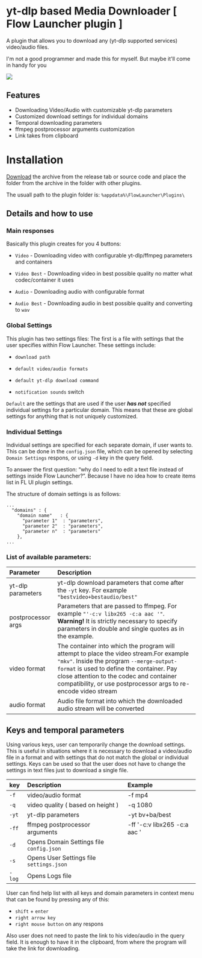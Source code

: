 # yt-dlp based Media Downloader [ Flow Launcher plugin ]
A plugin that allows you to download any (yt-dlp supported services) video/audio files.

I'm not a good programmer and made this for myself. But maybe it'll come in handy for you

![](https://github.com/user-attachments/assets/ba93c674-8aa3-42c4-a770-bfb3d0cdeb20)

## Features

- Downloading Video/Audio with customizable yt-dlp parameters
- Customized download settings for individual domains
- Temporal downloading parameters
- ffmpeg postprocessor arguments customization
- Link takes from clipboard

# Installation
[Download](https://github.com/Woysful/Media-Downloader/releases/latest/download/Media-Downloader.zip) the archive from the release tab or source code and place the folder from the archive in the folder with other plugins.

The usuall path to the plugin folder is: `%appdata%\FlowLauncher\Plugins\`

## Details and how to use
### Main responses
Basically this plugin creates for you 4 buttons:

- `Video` - Downloading video with configurable yt-dlp/ffmpeg parameters and containers

- `Video Best`  - Downloading video in best possible quality no matter what codec/container it uses

- `Audio` - Downloading audio with configurable format

- `Audio Best` - Downloading audio in best possible quality and converting to `wav`

### Global Settings
This plugin has two settings files:
The first is a file with settings that the user specifies within Flow Launcher.
These settings include:
- `download path`

- `default video/audio formats`

- `default yt-dlp download command`

- `notification sounds` switch

`Default` are the settings that are used if the user _**has not**_ specified individual settings for a particular domain. This means that these are global settings for anything that is not uniquely customized.

### Individual Settings
Individual settings are specified for each separate domain, if user wants to. This can be done in the `config.json` file, which can be opened by selecting `Domain Settings` respons, or using `-d` key in the query field.

To answer the first question: “why do I need to edit a text file instead of settings inside Flow Launcher?”.
Because I have no idea how to create items list in FL UI plugin settings.

The structure of domain settings is as follows:
```
...
  "domains" : {
    "domain name"   : {
      "parameter 1"  : "parameters",
      "parameter 2"  : "parameters",
      "parameter n"  : "parameters"
    },
...
```
### List of available parameters:
| Parameter           | Description                                                                                                                                                                                                                                 |
| :------------------ | :------------------------------------------------------------------------------------------------------------------------------------------------------------------------------------------------------------------------------------------ |
| yt-dlp parameters   | yt-dlp download parameters that come after the `-yt` key. For example `"bestvideo+bestaudio/best"`                                                                                                                                           |
| postprocessor args  | Parameters that are passed to ffmpeg. For example `"'-c:v libx265 -c:a aac '"`. **Warning!** It is strictly necessary to specify parameters in double and single quotes as in the example.                                                  |
| video format        | The container into which the program will attempt to place the video stream.For example `"mkv"`. Inside the program `--merge-output-format` is used to define the container. Pay close attention to the codec and container compatibility, or use postprocessor args to re-encode video stream |
| audio format        | Audio file format into which the downloaded audio stream will be converted                                                                                                                                                                  |

## Keys and temporal parameters
Using various keys, user can temporarily change the download settings.
This is useful in situations where it is necessary to download a video/audio file in a format and with settings that do not match the global or individual settings.
Keys can be used so that the user does not have to change the settings in text files just to download a single file.

| key  | Description                              | Example                     |
|:-----|:-----------------------------------------|:----------------------------|
|`-f`  | video/audio format                       | -f mp4                      |
|`-q`  | video quality ( based on height )        | -q 1080                     |
|`-yt` | yt-dlp parameters                        | -yt bv+ba/best              |
|`-ff` | ffmpeg postprocessor arguments           | -ff '-c:v libx265 -c:a aac '|
|`-d`  | Opens Domain Settings file `config.json` |                             |
|`-s`  | Opens User Settings file `settings.json` |                             |
|`-log`| Opens Logs file                          |                             |

User can find help list with all keys and domain parameters in context menu that can be found by pressing any of this:
- `shift` + `enter`
- `right arrow key`
- `right mouse button` on any respons

Also user does not need to paste the link to his video/audio in the query field. It is enough to have it in the clipboard, from where the program will take the link for downloading.
